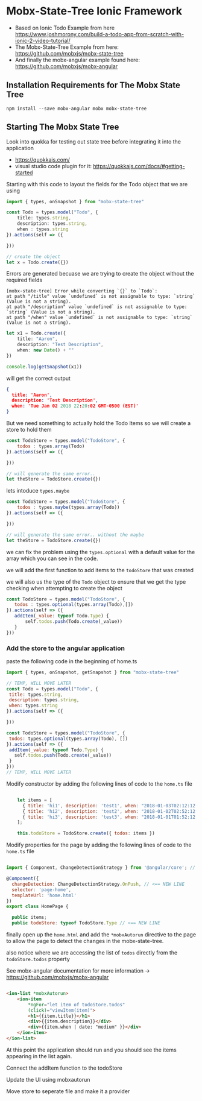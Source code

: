 # Mobx-State-Tree Ionic Framework

- Based on Ionic Todo Example from here https://www.joshmorony.com/build-a-todo-app-from-scratch-with-ionic-2-video-tutorial/
- The Mobx-State-Tree Example from here: https://github.com/mobxjs/mobx-state-tree
- And finally the mobx-angular example found here: https://github.com/mobxjs/mobx-angular

## Installation Requirements for The Mobx State Tree

```console
npm install --save mobx-angular mobx mobx-state-tree
```

## Starting The Mobx State Tree

Look into quokka for testing out state tree before integrating it into the application

- https://quokkajs.com/
- visual studio code plugin for it: https://quokkajs.com/docs/#getting-started

Starting with this code to layout the fields for the Todo object that we are using

```typescript
import { types, onSnapshot } from "mobx-state-tree"

const Todo = types.model("Todo", {
    title: types.string,
    description: types.string,
    when : types.string
}).actions(self => ({

}))

// create the object
let x = Todo.create({})
```

Errors are generated becuase we are trying to create the object without the required fields

```console
[mobx-state-tree] Error while converting `{}` to `Todo`:​​
​​at path "/title" value `undefined` is not assignable to type: `string` (Value is not a string).​​
​​at path "/description" value `undefined` is not assignable to type: `string` (Value is not a string).​​
​​at path "/when" value `undefined` is not assignable to type: `string` (Value is not a string).​​
```

```typescript
let x1 = Todo.create({
    title: "Aaron",
    description: "Test Description",
    when: new Date() + ""
})

console.log(getSnapshot(x1))
```

will get the correct output

```json
​​​​​{
  title: 'Aaron',​​​​​
​​​​​  description: 'Test Description',​​​​​
​​​​​  when: 'Tue Jan 02 2018 22:20:02 GMT-0500 (EST)'
}​​​​​
```

But we need something to actually hold the Todo Items so we will create a store to hold them

```javascript
const TodoStore = types.model("TodoStore", {
    todos : types.array(Todo)
}).actions(self => ({

}))

// will generate the same error..
let theStore = TodoStore.create({})
```

lets intoduce `types.maybe`

```javascript
const TodoStore = types.model("TodoStore", {
    todos : types.maybe(types.array(Todo))
}).actions(self => ({

}))

// will generate the same error.. without the maybe
let theStore = TodoStore.create({})
```

 we can fix the problem using the `types.optional` with a default value for the array which you can see in the code.

 we will add the first function to add items to the `todoStore` that was created

 we will also us the type of the `Todo` object to ensure that we get the type checking when attempting to create the object
 ```javascript
 const TodoStore = types.model("TodoStore", {
    todos : types.optional(types.array(Todo),[])
}).actions(self => ({
    addItem(_value: typeof Todo.Type) {
        self.todos.push(Todo.create(_value))
    }
}))
 ```

### Add the store to the angular application

 paste the following code in the beginning of home.ts

 ```javascript
 import { types, onSnapshot, getSnapshot } from "mobx-state-tree"

// TEMP, WILL MOVE LATER
const Todo = types.model("Todo", {
  title: types.string,
  description: types.string,
  when: types.string
}).actions(self => ({

}))

const TodoStore = types.model("TodoStore", {
  todos: types.optional(types.array(Todo), [])
}).actions(self => ({
  addItem(_value: typeof Todo.Type) {
    self.todos.push(Todo.create(_value))
  }
}))
// TEMP, WILL MOVE LATER

```

Modify constructor by adding the following lines of code to the `home.ts` file
```javascript

    let items = [
      { title: 'hi1', description: 'test1', when: "2018-01-03T02:12:12.766Z" },
      { title: 'hi2', description: 'test2', when: "2018-01-02T02:52:12.766Z" },
      { title: 'hi3', description: 'test3', when: "2018-01-01T01:52:12.766Z" }
    ];

    this.todoStore = TodoStore.create({ todos: items })

```
Modify properties for the page by adding the following lines of code to the `home.ts` file

```javascript

import { Component, ChangeDetectionStrategy } from '@angular/core'; // <== NEW LINE - ChangeDetectionStrategy

@Component({
  changeDetection: ChangeDetectionStrategy.OnPush, // <== NEW LINE
  selector: 'page-home',
  templateUrl: 'home.html'
})
export class HomePage {

  public items;
  public todoStore: typeof TodoStore.Type // <== NEW LINE

```

finally open up the `home.html` and add the `*mobxAutorun` directive to the page to allow the page to detect the changes in the mobx-state-tree.

also notice where we are accessing the list of `todos` directly from the `todoStore.todos` property

See mobx-angular documentation for more information -> https://github.com/mobxjs/mobx-angular

```html

<ion-list *mobxAutorun>
    <ion-item
        *ngFor="let item of todoStore.todos"
        (click)="viewItem(item)">
        <h1>{{item.title}}</h1>
        <div>{{item.description}}</div>
        <div>{{item.when | date: "medium" }}</div>
    </ion-item>
</ion-list>

```
At this point the application should run and you should see the items appearing in the list again.

 Connect the addItem function to the todoStore

 Update the UI using mobxautorun

 Move store to seperate file and make it a provider
